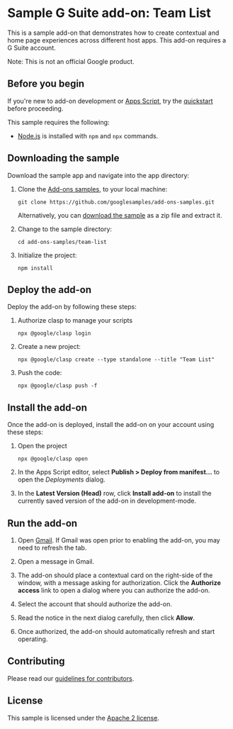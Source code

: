 # Sample G Suite add-on: Team List

This is a sample add-on that demonstrates how to create contextual and
home page experiences across different host apps. This add-on requires
a G Suite account.

Note: This is not an official Google product.

## Before you begin

If you're new to add-on development or [Apps Script][apps-script],
try the [quickstart][quickstart] before proceeding.

This sample requires the following:

-  [Node.js][node] is installed with `npm` and `npx` commands.

## Downloading the sample

Download the sample app and navigate into the app directory:

1.  Clone the [Add-ons samples][github-repo], to your local
    machine:

        git clone https://github.com/googlesamples/add-ons-samples.git

    Alternatively, you can [download the sample][github-zip] as a zip file and
    extract it.

2.  Change to the sample directory:

        cd add-ons-samples/team-list

3.  Initialize the project:

        npm install

## Deploy the add-on

Deploy the add-on by following these steps:

1.  Authorize clasp to manage your scripts

        npx @google/clasp login

2.  Create a new project:

        npx @google/clasp create --type standalone --title "Team List"

3.  Push the code:

        npx @google/clasp push -f
        

## Install the add-on

Once the add-on is deployed, install the add-on on your account using these steps:

1.  Open the project

        npx @google/clasp open
        
2. In the Apps Script editor, select **Publish > Deploy from manifest...** to open the *Deployments* dialog.

3. In the **Latest Version (Head)** row, click **Install add-on** to install the currently saved version of the add-on in development-mode. 


## Run the add-on

1.  Open [Gmail][gmail]. If Gmail was open prior to enabling the add-on,
    you may need to refresh the tab.

2.  Open a message in Gmail.

3.  The add-on should place a contextual card on the right-side of the window,
    with a message asking for authorization. Click the **Authorize access** link
    to open a dialog where you can authorize the add-on.

4.  Select the account that should authorize the add-on.

5.  Read the notice in the next dialog carefully, then click **Allow**.

6.  Once authorized, the add-on should automatically refresh and start operating.

## Contributing

Please read our [guidelines for contributors][contributing].

## License

This sample is licensed under the [Apache 2 license][license].


<!-- References -->
<!-- References -->
[quickstart]:https://developers.google.com/gsuite/add-ons/cats-quickstart
[node]:https://nodejs.org/en/
[apps-script]: https://script.google.com
[github-repo]: https://github.com/gsuitedevs/add-ons-samples
[github-zip]: https://github.com/gsuitedevs/add-ons-samples/archive/master.zip
[contributing]: https://github.com/gsuitedevs/add-ons-samples/blob/master/CONTRIBUTING.md
[license]: https://github.com/gsuitedevs/add-ons-samples/blob/master/LICENSE
[gmail]: https://mail.google.com/
